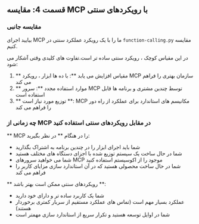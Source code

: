 ## قسمت 4: مقایسه MCP با رویکردهای سنتی

### مقایسه جانبی

بیایید اجرای MCP ما را با یک رویکرد عملکرد سنتی در `function-calling.py` مقایسه کنیم.

در این مقیاس کوچک ، رویکرد سنتی ساده تر است.تفاوت های کلیدی وقتی آشکار می شود:

1. ** مقیاس افزایش می یابد **: با ده ها ابزار ، رویکرد MCP سازمان بهتری را فراهم می کند
2. ** موارد استفاده مجدد **: سرور MCP توسط چندین مشتری و برنامه ها قابل استفاده است
3. ** توزیع مورد نیاز است **: MCP مکانیسم های استاندارد برای عملکرد از راه دور را فراهم می کند

### چه زمانی از MCP در مقابل رویکردهای سنتی استفاده کنید

** MCP را در هنگام ** در نظر بگیرید:

- شما باید اجرای ابزار را در چندین برنامه به اشتراک بگذارید
- شما در حال ساخت یک سیستم توزیع شده با اجزای دستگاه های مختلف هستید
- شما می خواهید سرورهای MCP موجود را از اکوسیستم استفاده کنید
- شما در حال ساخت محصولی هستید که در آن استاندارد سازی مزایای کاربر را فراهم می کند

** رویکردهای سنتی ممکن است بهتر باشد **:

- شما یک کاربرد ساده تر و دارای خود دارید
- عملکرد بسیار مهم است (تماس های عملکرد مستقیم از سربار کمتری برخوردار هستند)
- شما در اوایل توسعه هستید و تکرار سریع از استاندارد سازی مهمتر است